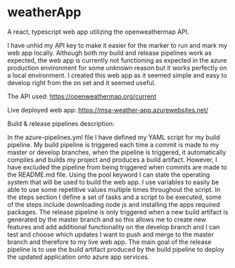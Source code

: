 # weatherApp
A react, typescript web app utilizing the openweathermap API.

I have unhid my API key to make it easier for the marker to run and mark my web app locally.
Although both my build and release pipelines work as expected, the web app is currently not functioning as expected in the azure production environment for some unknown reason but it works perfectly on a local environment.
I created this web app as it seemed simple and easy to develop right from the on set and it seemed useful.

The API used: https://openweathermap.org/current

Live deployed web app: https://msa-weather-app.azurewebsites.net/

Build & release pipelines description:

In the azure-pipelines.yml file I have defined my YAML script for my build pipeline. My build pipeline is triggered each time a commit is made to my master or develop branches, when the pipeline is triggered, it automatically compiles and builds my project and produces a build artifact. However, I have excluded the pipeline from being triggered when commits are made to the README.md file. Using the pool keyword I can state the operating system that will be used to build the web app. I use variables to easily be able to use some repetitive values multiple times throughout the script. In the steps section I define a set of tasks and a script to be executed, some of the steps include downloading node js and installing the apps required packages. The release pipeline is only triggered when a new build artifact is generated by the master branch and so this allows me to create new features and add additional functionality on the develop branch and I can test and choose which updates I want to push and merge to the master branch and therefore to my live web app. The main goal of the release pipeline is to use the build artifact produced by the build pipeline to deploy the updated application onto azure app services.
